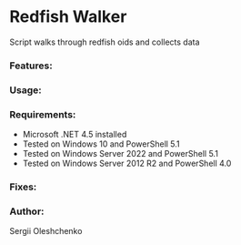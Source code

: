 Redfish Walker
==============
Script walks through redfish oids and collects data

### Features:

### Usage:

### Requirements:
* Microsoft .NET 4.5 installed
* Tested on Windows 10 and PowerShell 5.1
* Tested on Windows Server 2022 and PowerShell 5.1
* Tested on Windows Server 2012 R2 and PowerShell 4.0

### Fixes:

### Author:
Sergii Oleshchenko<br/>
